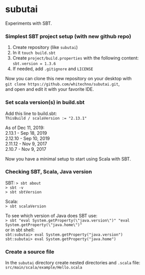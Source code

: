 # subutai
Experiments with SBT.

### Simplest SBT project setup (with new github repo)
1. Create repository (like `subutai`)
2. In it `touch build.sbt`
3. Create `project/build.properties` with the following content: `sbt.version = 1.3.6`
4. If needed, add `.gitignore` and `LICENSE`

Now you can clone this new repository on your desktop with  
`git clone https://github.com/whitechno/subutai.git`,  
and open and edit it with your favorite IDE.

### Set scala version(s) in build.sbt
Add this line to build.sbt:  
`ThisBuild / scalaVersion := "2.13.1"`  

As of Dec 11, 2019:  
2.13.1 - Sep 18, 2019  
2.12.10 - Sep 10, 2019  
2.11.12 - Nov 9, 2017  
2.10.7 - Nov 9, 2017

Now you have a minimal setup to start using Scala with SBT.

### Checking SBT, Scala, Java version
SBT:
`> sbt about`  
`> sbt -v`  
`> sbt sbtVersion`  

Scala:  
`> sbt scalaVersion`

To see which version of Java does SBT use:  
`> sbt "eval System.getProperty(\"java.version\")" "eval System.getProperty(\"java.home\")"`  
or in sbt shell:  
`sbt:subutai> eval System.getProperty("java.version")`   
`sbt:subutai> eval System.getProperty("java.home")`  

### Create a source file
In the `subutai` directory create nested directories and `.scala` file:  
`src/main/scala/example/Hello.scala`  
